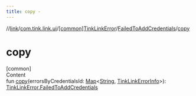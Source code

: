 ```yaml
---
title: copy -
---
```

//[link](../../../index.md)/[com.tink.link.ui](../../index.md)/[[common]TinkLinkError](../index.md)/[FailedToAddCredentials](index.md)/[copy](copy.md)



# copy  
[common]  
Content  
fun [copy](copy.md)(errorsByCredentialsId: [Map](https://kotlinlang.org/api/latest/jvm/stdlib/kotlin.collections/-map/index.html)<[String](https://kotlinlang.org/api/latest/jvm/stdlib/kotlin/-string/index.html), [TinkLinkErrorInfo](../../[common]-tink-link-error-info/index.md)>): [TinkLinkError.FailedToAddCredentials](index.md)  



